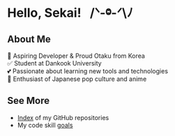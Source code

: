 # Hello, Sekai! &nbsp; /ᐠ-ⱉ-ᐟ\ﾉ

## About Me

🚀 Aspiring Developer & Proud Otaku from Korea </br>
✅ Student at Dankook University </br>
💕 Passionate about learning new tools and technologies </br>
🎌 Enthusiast of Japanese pop culture and anime </br>

## See More

- [Index](https://github.com/YuruCoder/YuruCoder/blob/master/index.md) of my GitHub repositories
- My code skill [goals](https://github.com/YuruCoder/YuruCoder/blob/master/goal.md)

